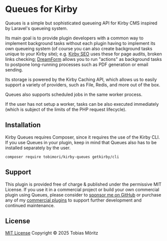 # Queues for Kirby

Queues is a simple but sophisticated queueing API for Kirby CMS inspired by Laravel's queueing system.

Its main goal is to provide plugin developers with a common way to implement background tasks without each plugin having to implement its own queueing system (of course you can also create background tasks unique to your Kirby site); e.g. [Kirby SEO](https://github.com/tobimori/kirby-seo) uses these for page audits, broken links checking; [DreamForm](https://github.com/tobimori/kirby-dreamform) allows you to run "actions" as background tasks to postpone long-running processes such as PDF generation or email sending.

Its storage is powered by the Kirby Caching API, which allows us to easily support a variety of providers, such as File, Redis, and more out of the box.

Queues also supports scheduled jobs in the same worker process.

If the user has not setup a worker, tasks can be also executed immediately (which is subject of the limits of the PHP request lifecycle).


## Installation

Kirby Queues requires Composer, since it requires the use of the Kirby CLI. If you use Queues in your plugin, keep in mind that Queues also has to be installed separately by the user.

```
composer require tobimori/kirby-queues getkirby/cli
```

## Support

This plugin is provided free of charge & published under the permissive MIT License. If you use it in a commercial project or build your own commercial plugin using Queues, please consider to [sponsor me on GitHub](https://github.com/sponsors/tobimori) or purchase any of my [commercial plugins](https://plugins.andkindness.com/) to support further development and continued maintenance.

## License

[MIT License](./LICENSE)
Copyright © 2025 Tobias Möritz
